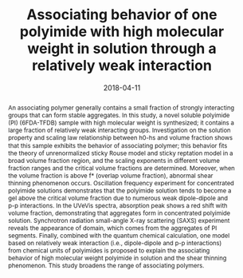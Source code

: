 ---
title: Associating behavior of one polyimide with high molecular weight in solution through a relatively weak interaction
authors:
- Ensong Zhang
- Xuemin Dai
- 朱有亮
- Quan Chen
- Zhaoyan Sun
- Xuepeng Qiu
- Xiangling Ji
date: '2018-04-11'
doi: 10.1016/j.polymer.2018.03.008
publish_types: ['期刊文章']
publication: Polymer
publication_short: Polymer
abstract: An associating polymer generally contains a small fraction of  strongly interacting groups that can form stable aggregates. In this  study, a novel soluble polyimide (PI) (6FDA-TFDB) sample with high  molecular weight is synthesized; it contains a large fraction of  relatively weak interacting groups. Investigation on the solution  property and scaling law relationship between h0-hs and volume fraction  shows that this sample exhibits the behavior of associating polymer;  this behavior ﬁts the theory of unrenormalized sticky Rouse model and  sticky reptation model in a broad volume fraction region, and the  scaling exponents in different volume fraction ranges and the critical  volume fractions are determined. Moreover, when the volume fraction is  above f* (overlap volume fraction), abnormal shear thinning phenomenon  occurs. Oscillation frequency experiment for concentrated polyimide  solutions demonstrates that the polyimide solution tends to become a gel  above the critical volume fraction due to numerous weak dipole-dipole  and p-p interactions. In the UVeVis spectra, absorption peak shows a red  shift with volume fraction, demonstrating that aggregates form in  concentrated polyimide solution. Synchrotron radiation small-angle X-ray  scattering (SAXS) experiment reveals the appearance of domain, which  comes from the aggregates of PI segments. Finally, combined with the  quantum chemical calculation, one model based on relatively weak  interaction (i.e., dipole-dipole and p-p interactions) from chemical  units of polyimides is proposed to explain the associating behavior of  high molecular weight polyimide in solution and the shear thinning  phenomenon. This study broadens the range of associating polymers.
url_pdf: https://linkinghub.elsevier.com/retrieve/pii/S0032386118302064
---